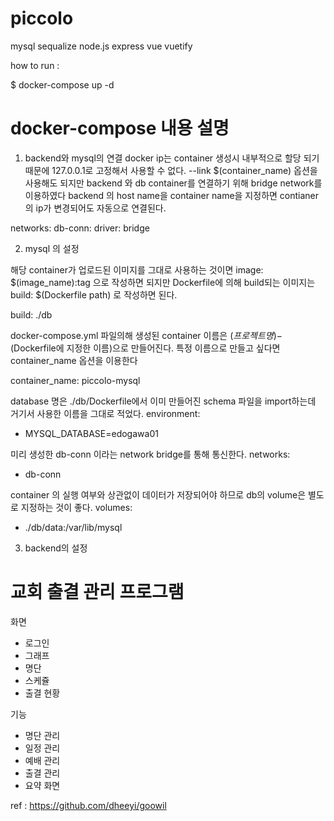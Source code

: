 # piccolo
mysql sequalize node.js express vue vuetify


how to run :

$ docker-compose up -d

# docker-compose 내용 설명 

1. backend와 mysql의 연결
docker ip는 container 생성시 내부적으로 할당 되기 때문에 127.0.0.1로 고정해서 사용할 수 없다. 
--link $(container_name) 옵션을 사용해도 되지만 backend 와 db container를 연결하기 위해 bridge network를 이용하였다
backend 의 host name을 container name을 지정하면 contianer의 ip가 변경되어도 자동으로 연결된다. 

networks:
  db-conn:
    driver: bridge
    

2. mysql 의 설정

해당 container가 업로드된 이미지를 그대로 사용하는 것이면 image: $(image_name):tag 으로 작성하면 되지만
Dockerfile에 의해 build되는 이미지는 build: $(Dockerfile path) 로 작성하면 된다.

  build: ./db

docker-compose.yml 파일의해 생성된 container 이름은  $(프로젝트명)-$(Dockerfile에 지정한 이름)으로 만들어진다. 
특정 이름으로 만들고 싶다면 container_name 옵션을 이용한다

  container_name: piccolo-mysql

database 명은 ./db/Dockerfile에서 이미 만들어진 schema 파일을 import하는데 거기서 사용한 이름을 그대로 적었다.
  environment:
   - MYSQL_DATABASE=edogawa01

미리 생성한 db-conn 이라는 network bridge를 통해 통신한다.
  networks:
  - db-conn

container 의 실행 여부와 상관없이 데이터가 저장되어야 하므로 db의 volume은 별도로 지정하는 것이 좋다.
  volumes:
  - ./db/data:/var/lib/mysql
 
3. backend의 설정



# 교회 출결 관리 프로그램

화면
- 로그인
- 그래프
- 명단
- 스케쥴
- 출결 현황

기능
- 명단 관리
- 일정 관리
- 예배 관리
- 출결 관리
- 요약 화면

ref : https://github.com/dheeyi/goowil
